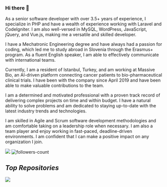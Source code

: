 ### Hi there 👋

As a senior software developer with over 3.5+ years of experience, I specialize in PHP and have a wealth of experience working with Laravel and CodeIgniter. I am also well-versed in MySQL, WordPress, JavaScript, jQuery, and Vue.js, making me a versatile and skilled developer.

I have a Mechatronic Engineering degree and have always had a passion for coding, which led me to study abroad in Slovenia through the Erasmus+ program. As a fluent English speaker, I am able to effectively communicate with international teams.

Currently, I am a resident of Istanbul, Turkey, and am working at Massive Bio, an AI-driven platform connecting cancer patients to bio-pharmaceutical clinical trials. I have been with the company since April 2019 and have been able to make valuable contributions to the team.

I am a determined and motivated professional with a proven track record of delivering complex projects on time and within budget. I have a natural ability to solve problems and am dedicated to staying up-to-date with the latest industry trends and technologies.

I am skilled in Agile and Scrum software development methodologies and am comfortable taking on a leadership role when necessary. I am also a team player and enjoy working in fast-paced, deadline-driven environments. I am confident that I can make a positive impact on any organization I join.


![](https://komarev.com/ghpvc/?username=fvarli)
<img src="https://img.shields.io/github/followers/fvarli?label=Followers&style=social" alt="followers-count">


<!----------------------------------- Top Repository Section ------------------------------------>

<h2><i>Top Repositories</i></h2>


<p>
    <a href="[https://github.com/m-sehrawat/Nike-Clone](https://github.com/fvarli/laravel-eloquent-factories)">
        <img align="center" src="https://github-readme-stats.vercel.app/api/pin/?username=fvarli&repo=laravel-eloquent-factories&show_icons=true&locale=en&border_radius=0&theme=dark" />
    </a>    
</p>
